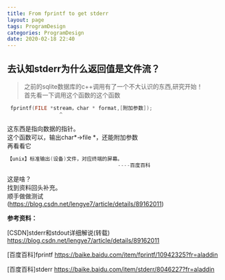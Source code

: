 ```yaml
---
title: From fprintf to get stderr
layout: page
tags: ProgramDesign
categories: ProgramDesign
date: 2020-02-18 22:40
---
```

## 去认知stderr为什么返回值是文件流？
> 之前的sqlite数据库的c++调用有了一个不大认识的东西,研究开始！<br>
首先看一下调用这个函数的这个函数<br>
```c++
 fprintf(FILE *stream，char * format,[附加参数]);
                 ^
```
这东西是指向数据的指针。<br>
这个函数可以，输出char*->file *，还能附加参数<br>
再看看它<br>
```c++
【unix】标准输出(设备)文件，对应终端的屏幕。
                                    ----百度百科
```
这是啥？<br>
找到资料回头补充。<br>
顺手做做测试<br>
(https://blog.csdn.net/lengye7/article/details/89162011)


<article>

<b>参考资料：</b><br>


[CSDN]stderr和stdout详细解说(转载)       <a href="https://blog.csdn.net/lengye7/article/details/89162011">https://blog.csdn.net/lengye7/article/details/89162011</a><br>

[百度百科]fprintf                        <a href="https://baike.baidu.com/item/fprintf/10942325?fr=aladdin">https://baike.baidu.com/item/fprintf/10942325?fr=aladdin</a><br>

[百度百科]stderr                         <a href="https://baike.baidu.com/item/stderr/8046227?fr=aladdin">https://baike.baidu.com/item/stderr/8046227?fr=aladdin</a><br>
</article>